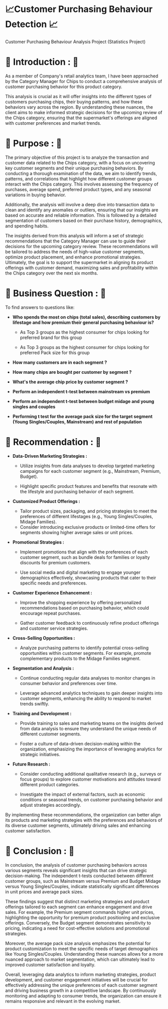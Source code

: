#  :chart_with_upwards_trend:Customer Purchasing Behaviour Detection :chart_with_upwards_trend:
Customer Purchasing Behaviour Analysis Project (Statistics Project)

# :green_book: **Introduction :** :green_book:

As a member of Company's retail analytics team, I have been approached by the Category Manager for Chips to conduct a comprehensive analysis of customer purchasing behavior for this product category.

This analysis is crucial as it will offer insights into the different types of customers purchasing chips, their buying patterns, and how these behaviors vary across the region. By understanding these nuances, the client aims to make informed strategic decisions for the upcoming review of the Chips category, ensuring that the supermarket's offerings are aligned with customer preferences and market trends.

# :green_book: **Purpose :** :green_book:

The primary objective of this project is to analyze the transaction and customer data related to the Chips category, with a focus on uncovering key customer segments and their unique purchasing behaviors. By conducting a thorough examination of the data, we aim to identify trends, patterns, and correlations that highlight how different customer groups interact with the Chips category. This involves assessing the frequency of purchases, average spend, preferred product types, and any seasonal variations in buying behavior.

Additionally, the analysis will involve a deep dive into transaction data to clean and identify any anomalies or outliers, ensuring that our insights are based on accurate and reliable information. This is followed by a detailed segmentation of customers based on their purchase history, demographics, and spending habits.

The insights derived from this analysis will inform a set of strategic recommendations that the Category Manager can use to guide their decisions for the upcoming category review. These recommendations will be tailored to address the needs of high-value customer segments, optimize product placement, and enhance promotional strategies. Ultimately, the goal is to support the supermarket in aligning its product offerings with customer demand, maximizing sales and profitability within the Chips category over the next six months.


# :green_book: **Business Question :** :green_book:

To find answers to questions like:

- **Who spends the most on chips (total sales), describing customers by lifestage and how premium their general purchasing behaviour is?**


  - As Top 3 groups as the highest consumer for chips looking for preferred brand for this group


  - As Top 3 groups as the highest consumer for chips looking for preferred Pack size for this group

     
- **How many customers are in each segment ?**


- **How many chips are bought per customer by segment ?**


- **What's the average chip price by customer segment ?**


- **Perform an independent t-test between mainstream vs premium**


- **Perform an independent t-test between budget midage and young singles and couples**


- **Performing t test for the average pack size for the target segment (Young Singles/Couples, Mainstream) and rest of population**


# :green_book: **Recommendation :** :green_book:

- **Data-Driven Marketing Strategies :**

  - Utilize insights from data analyses to develop targeted marketing campaigns for each customer segment (e.g., Mainstream, Premium, Budget).

  - Highlight specific product features and benefits that resonate with the lifestyle and purchasing behavior of each segment.

- **Customized Product Offerings :**

  - Tailor product sizes, packaging, and pricing strategies to meet the preferences of different lifestages (e.g., Young Singles/Couples, Midage Families).
  - Consider introducing exclusive products or limited-time offers for segments showing higher average sales or unit prices.

- **Promotional Strategies :**

  - Implement promotions that align with the preferences of each customer segment, such as bundle deals for families or loyalty discounts for premium customers.

  - Use social media and digital marketing to engage younger demographics effectively, showcasing products that cater to their specific needs and preferences.

- **Customer Experience Enhancement :**

  - Improve the shopping experience by offering personalized recommendations based on purchasing behavior, which could encourage repeat purchases.

  - Gather customer feedback to continuously refine product offerings and customer service strategies.

- **Cross-Selling Opportunities :**

  - Analyze purchasing patterns to identify potential cross-selling opportunities within customer segments. For example, promote complementary products to the Midage Families segment.

- **Segmentation and Analysis :**

  - Continue conducting regular data analyses to monitor changes in consumer behavior and preferences over time.

  - Leverage advanced analytics techniques to gain deeper insights into customer segments, enhancing the ability to respond to market trends swiftly.

- **Training and Development :**

  - Provide training to sales and marketing teams on the insights derived from data analysis to ensure they understand the unique needs of different customer segments.

  - Foster a culture of data-driven decision-making within the organization, emphasizing the importance of leveraging analytics for strategic initiatives.


- **Future Research :**

  - Consider conducting additional qualitative research (e.g., surveys or focus groups) to explore customer motivations and attitudes toward different product categories.

  - Investigate the impact of external factors, such as economic conditions or seasonal trends, on customer purchasing behavior and adjust strategies accordingly.


By implementing these recommendations, the organization can better align its products and marketing strategies with the preferences and behaviors of its diverse customer segments, ultimately driving sales and enhancing customer satisfaction.



# :green_book: **Conclusion :** :green_book:

In conclusion, the analysis of customer purchasing behaviors across various segments reveals significant insights that can drive strategic decision-making. The independent t-tests conducted between different customer groups, such as Mainstream versus Premium and Budget Midage versus Young Singles/Couples, indicate statistically significant differences in unit prices and average pack sizes.

These findings suggest that distinct marketing strategies and product offerings tailored to each segment can enhance engagement and drive sales. For example, the Premium segment commands higher unit prices, highlighting the opportunity for premium product positioning and exclusive offerings. Conversely, the Budget segment demonstrates sensitivity to pricing, indicating a need for cost-effective solutions and promotional strategies.

Moreover, the average pack size analysis emphasizes the potential for product customization to meet the specific needs of target demographics like Young Singles/Couples. Understanding these nuances allows for a more nuanced approach to market segmentation, which can ultimately lead to improved customer satisfaction and loyalty.

Overall, leveraging data analytics to inform marketing strategies, product development, and customer engagement initiatives will be crucial for effectively addressing the unique preferences of each customer segment and driving business growth in a competitive landscape. By continuously monitoring and adapting to consumer trends, the organization can ensure it remains responsive and relevant in the evolving market.
